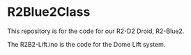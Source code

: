 # R2Blue2Class  

This repository is for the code for our R2-D2 Droid, R2-Blue2. 

The R2B2-Lift.ino is the code for the Dome Lift system.


